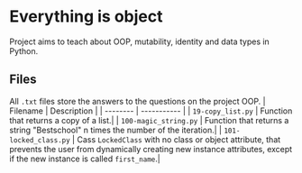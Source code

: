 # Everything is object
Project aims to teach about OOP, mutability, identity and data types in Python.

## Files
All `.txt` files store the answers to the questions on the project OOP.
| Filename | Description |
| -------- | ----------- |
| `19-copy_list.py` | Function that returns a copy of a list.|
| `100-magic_string.py` | Function that returns a string "Bestschool" n times the number of the iteration.|
| `101-locked_class.py` | Cass `LockedClass` with no class or object attribute, that prevents the user from dynamically creating new instance attributes, except if the new instance is called `first_name`.|

